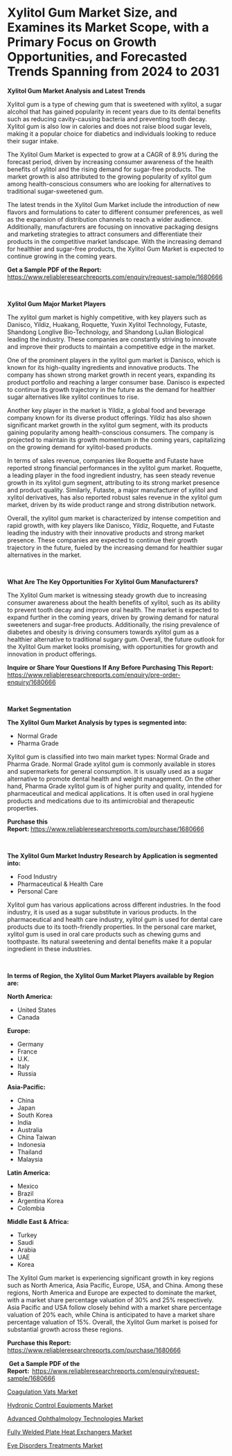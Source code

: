 <p><h1>Xylitol Gum Market Size, and Examines its Market Scope, with a Primary Focus on Growth Opportunities, and Forecasted Trends Spanning from 2024 to 2031</h1></p><p><strong>Xylitol Gum Market Analysis and Latest Trends</strong></p>
<p><p>Xylitol gum is a type of chewing gum that is sweetened with xylitol, a sugar alcohol that has gained popularity in recent years due to its dental benefits such as reducing cavity-causing bacteria and preventing tooth decay. Xylitol gum is also low in calories and does not raise blood sugar levels, making it a popular choice for diabetics and individuals looking to reduce their sugar intake.</p><p>The Xylitol Gum Market is expected to grow at a CAGR of 8.9% during the forecast period, driven by increasing consumer awareness of the health benefits of xylitol and the rising demand for sugar-free products. The market growth is also attributed to the growing popularity of xylitol gum among health-conscious consumers who are looking for alternatives to traditional sugar-sweetened gum.</p><p>The latest trends in the Xylitol Gum Market include the introduction of new flavors and formulations to cater to different consumer preferences, as well as the expansion of distribution channels to reach a wider audience. Additionally, manufacturers are focusing on innovative packaging designs and marketing strategies to attract consumers and differentiate their products in the competitive market landscape. With the increasing demand for healthier and sugar-free products, the Xylitol Gum Market is expected to continue growing in the coming years.</p></p>
<p><strong>Get a Sample PDF of the Report:&nbsp;</strong> <a href="https://www.reliableresearchreports.com/enquiry/request-sample/1680666">https://www.reliableresearchreports.com/enquiry/request-sample/1680666</a></p>
<p>&nbsp;</p>
<p><strong>Xylitol Gum Major Market Players</strong></p>
<p><p>The xylitol gum market is highly competitive, with key players such as Danisco, Yildiz, Huakang, Roquette, Yuxin Xylitol Technology, Futaste, Shandong Longlive Bio-Technology, and Shandong LuJian Biological leading the industry. These companies are constantly striving to innovate and improve their products to maintain a competitive edge in the market.</p><p>One of the prominent players in the xylitol gum market is Danisco, which is known for its high-quality ingredients and innovative products. The company has shown strong market growth in recent years, expanding its product portfolio and reaching a larger consumer base. Danisco is expected to continue its growth trajectory in the future as the demand for healthier sugar alternatives like xylitol continues to rise.</p><p>Another key player in the market is Yildiz, a global food and beverage company known for its diverse product offerings. Yildiz has also shown significant market growth in the xylitol gum segment, with its products gaining popularity among health-conscious consumers. The company is projected to maintain its growth momentum in the coming years, capitalizing on the growing demand for xylitol-based products.</p><p>In terms of sales revenue, companies like Roquette and Futaste have reported strong financial performances in the xylitol gum market. Roquette, a leading player in the food ingredient industry, has seen steady revenue growth in its xylitol gum segment, attributing to its strong market presence and product quality. Similarly, Futaste, a major manufacturer of xylitol and xylitol derivatives, has also reported robust sales revenue in the xylitol gum market, driven by its wide product range and strong distribution network.</p><p>Overall, the xylitol gum market is characterized by intense competition and rapid growth, with key players like Danisco, Yildiz, Roquette, and Futaste leading the industry with their innovative products and strong market presence. These companies are expected to continue their growth trajectory in the future, fueled by the increasing demand for healthier sugar alternatives in the market.</p></p>
<p>&nbsp;</p>
<p><strong>What Are The Key Opportunities For Xylitol Gum Manufacturers?</strong></p>
<p><p>The Xylitol Gum market is witnessing steady growth due to increasing consumer awareness about the health benefits of xylitol, such as its ability to prevent tooth decay and improve oral health. The market is expected to expand further in the coming years, driven by growing demand for natural sweeteners and sugar-free products. Additionally, the rising prevalence of diabetes and obesity is driving consumers towards xylitol gum as a healthier alternative to traditional sugary gum. Overall, the future outlook for the Xylitol Gum market looks promising, with opportunities for growth and innovation in product offerings.</p></p>
<p><strong>Inquire or Share Your Questions If Any Before Purchasing This Report:</strong> <a href="https://www.reliableresearchreports.com/enquiry/pre-order-enquiry/1680666">https://www.reliableresearchreports.com/enquiry/pre-order-enquiry/1680666</a></p>
<p>&nbsp;</p>
<p><strong>Market Segmentation</strong></p>
<p><strong>The Xylitol Gum Market Analysis by types is segmented into:</strong></p>
<p><ul><li>Normal Grade</li><li>Pharma Grade</li></ul></p>
<p><p>Xylitol gum is classified into two main market types: Normal Grade and Pharma Grade. Normal Grade xylitol gum is commonly available in stores and supermarkets for general consumption. It is usually used as a sugar alternative to promote dental health and weight management. On the other hand, Pharma Grade xylitol gum is of higher purity and quality, intended for pharmaceutical and medical applications. It is often used in oral hygiene products and medications due to its antimicrobial and therapeutic properties.</p></p>
<p><strong>Purchase this Report:&nbsp;</strong><a href="https://www.reliableresearchreports.com/purchase/1680666">https://www.reliableresearchreports.com/purchase/1680666</a></p>
<p>&nbsp;</p>
<p><strong>The Xylitol Gum Market Industry Research by Application is segmented into:</strong></p>
<p><ul><li>Food Industry</li><li>Pharmaceutical & Health Care</li><li>Personal Care</li></ul></p>
<p><p>Xylitol gum has various applications across different industries. In the food industry, it is used as a sugar substitute in various products. In the pharmaceutical and health care industry, xylitol gum is used for dental care products due to its tooth-friendly properties. In the personal care market, xylitol gum is used in oral care products such as chewing gums and toothpaste. Its natural sweetening and dental benefits make it a popular ingredient in these industries.</p></p>
<p>&nbsp;</p>
<p><strong>In terms of Region, the Xylitol Gum Market Players available by Region are:</strong></p>
<p>
    <p> <strong> North America: </strong>
        <ul>
            <li>United States</li>
            <li>Canada</li>
        </ul>
        </p> 
    <p> <strong> Europe: </strong>
        <ul>
            <li>Germany</li>
            <li>France</li>
            <li>U.K.</li>
            <li>Italy</li>
            <li>Russia</li>
        </ul>
        </p> 
    <p> <strong> Asia-Pacific: </strong>
        <ul>
            <li>China</li>
            <li>Japan</li>
            <li>South Korea</li>
            <li>India</li>
            <li>Australia</li>
            <li>China Taiwan</li>
            <li>Indonesia</li>
            <li>Thailand</li>
            <li>Malaysia</li>
        </ul>
        </p> 
    <p> <strong> Latin America: </strong>
        <ul>
            <li>Mexico</li>
            <li>Brazil</li>
            <li>Argentina Korea</li>
            <li>Colombia</li>
        </ul>
        </p> 
    <p> <strong> Middle East & Africa: </strong>
        <ul>
            <li>Turkey</li>
            <li>Saudi</li>
            <li>Arabia</li>
            <li>UAE</li>
            <li>Korea</li>
        </ul>
    </p>
    </p>
<p><p>The Xylitol Gum market is experiencing significant growth in key regions such as North America, Asia Pacific, Europe, USA, and China. Among these regions, North America and Europe are expected to dominate the market, with a market share percentage valuation of 30% and 25% respectively. Asia Pacific and USA follow closely behind with a market share percentage valuation of 20% each, while China is anticipated to have a market share percentage valuation of 15%. Overall, the Xylitol Gum market is poised for substantial growth across these regions.</p></p>
<p><strong>Purchase this Report: </strong><a href="https://www.reliableresearchreports.com/purchase/1680666">https://www.reliableresearchreports.com/purchase/1680666</a></p>
<p>&nbsp;<strong>Get a Sample PDF of the Report:&nbsp;&nbsp;</strong><a href="https://www.reliableresearchreports.com/enquiry/request-sample/1680666">https://www.reliableresearchreports.com/enquiry/request-sample/1680666</a></p>
<p><strong></strong></p>
<p><p><a href="https://issuu.com/reportprime-2/docs/coagulation-vats-market-size-2030.pptx">Coagulation Vats Market</a></p><p><a href="https://github.com/castoriffic/Market-Research-Report-List-3/blob/main/hydronic-control-equipments-market.md">Hydronic Control Equipments Market</a></p><p><a href="https://medium.com/@markuspagac2023/advanced-ophthalmology-technologies-market-size-market-outlook-and-market-forecast-2024-to-2031-7e249d251381">Advanced Ophthalmology Technologies Market</a></p><p><a href="https://github.com/yoshih12/Market-Research-Report-List-2/blob/main/fully-welded-plate-heat-exchangers-market.md">Fully Welded Plate Heat Exchangers Market</a></p><p><a href="https://medium.com/@markuspagac2023/eye-disorders-treatments-market-insight-market-trends-growth-forecasted-from-2024-to-2031-f38e6763f2a5">Eye Disorders Treatments Market</a></p></p>